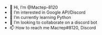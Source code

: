 - 👋 Hi, I’m @Mactep-8120
- 👀 I’m interested in Google API/Discord
- 🌱 I’m currently learning Python
- 💞️ I’m looking to collaborate on a discord bot
- 📫 How to reach me Macтеp#8120, Discord
